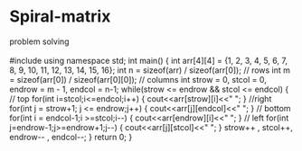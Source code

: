 # Spiral-matrix
problem solving
<br> <br>
#include<iostream>
using namespace std;
int main() {
    int arr[4][4] = {1, 2, 3, 4, 5, 6, 7, 8, 9, 10, 11, 12, 13, 14, 15, 16};
    int n = sizeof(arr) / sizeof(arr[0]); // rows
    int m = sizeof(arr[0]) / sizeof(arr[0][0]); // columns
    int strow = 0, stcol = 0, endrow =  m - 1, endcol = n-1;
    while(strow <= endrow && stcol <= endcol) {
        // top
        for(int i=stcol;i<=endcol;i++) {
            cout<<arr[strow][i]<<" ";
        } 
        //right
        for(int j = strow+1; j <= endrow;j++) {
            cout<<arr[j][endcol]<<" ";
        } 
        // bottom 
        for(int i = endcol-1;i >=stcol;i--) {
            cout<<arr[endrow][i]<<" ";
        } 
        // left
        for(int j=endrow-1;j>=endrow+1;j--) {
            cout<<arr[j][stcol]<<" ";
        }
        strow++ , stcol++, endrow-- , endcol--;
    }
    return 0;
}
